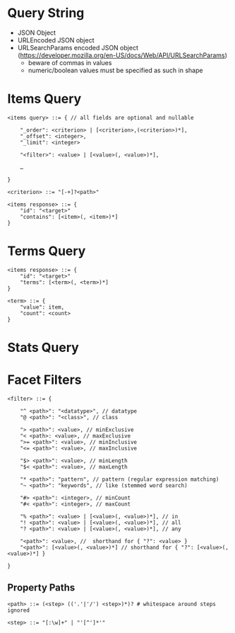 # Query String

- JSON Object
- URLEncoded JSON object
- URLSearchParams encoded JSON object (https://developer.mozilla.org/en-US/docs/Web/API/URLSearchParams)
    - beware of commas in values
    - numeric/boolean values must be specified as such in shape
    
# Items Query

    <items query> ::= { // all fields are optional and nullable
    
        "_order": <criterion> | [<criterion>,(<criterion>)*],
        "_offset": <integer>,
        "_limit": <integer>
        
        "<filter>": <value> | [<value>(, <value>)*],
        
        …
        
    }

    <criterion> ::= "[-+]?<path>"

    <items response> ::= {
        "id": "<target>"
        "contains": [<item>(, <item>)*]
    }
    
    
# Terms Query

    <items response> ::= {
        "id": "<target>"
        "terms": [<term>(, <term>)*]
    }
    
    <term> ::= {
        "value": item,
        "count": <count>
    }

# Stats Query
 
 
# Facet Filters

```
<filter> ::= {

    "^ <path>": "<datatype>", // datatype
    "@ <path>": "<class>", // class
    
    "> <path>": <value>, // minExclusive
    "< <path>: <value>, // maxExclusive
    ">= <path>": <value>, // minInclusive
    "<= <path>": <value>, // maxInclusive
    
    "$> <path>": <value>, // minLength
    "$< <path>": <value>, // maxLength
    
    "* <path>": "pattern", // pattern (regular expression matching)
    "~ <path>": "keywords", // like (stemmed word search)
    
    "#> <path>": <integer>, // minCount
    "#< <path>": <integer>, // maxCount
    
    "% <path>": <value> | [<value>(, <value>)*], // in
    "! <path>": <value> | [<value>(, <value>)*], // all
    "? <path>": <value> | [<value>(, <value>)*], // any
        
    "<path>": <value>, //  shorthand for { "?": <value> }
    "<path>": [<value>(, <value>)*] // shorthand for { "?": [<value>(, <value>)*] }
    
}
```

## Property Paths

```
<path> ::= (<step> (('.'|'/') <step>)*)? # whitespace around steps ignored

<step> ::= "[:\w]+" | "'[^']*'"
```
